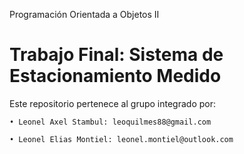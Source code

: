 Programación Orientada a Objetos II
# Trabajo Final: Sistema de Estacionamiento Medido #


Este repositorio pertenece al grupo integrado por:

    • Leonel Axel Stambul: leoquilmes88@gmail.com
    
    • Leonel Elias Montiel: leonel.montiel@outlook.com
